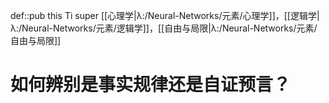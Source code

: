def::pub this Ti super [[心理学|λ:/Neural-Networks/元素/心理学]]，[[逻辑学|λ:/Neural-Networks/元素/逻辑学]]，[[自由与局限|λ:/Neural-Networks/元素/自由与局限]]



# 如何辨别是事实规律还是自证预言？
